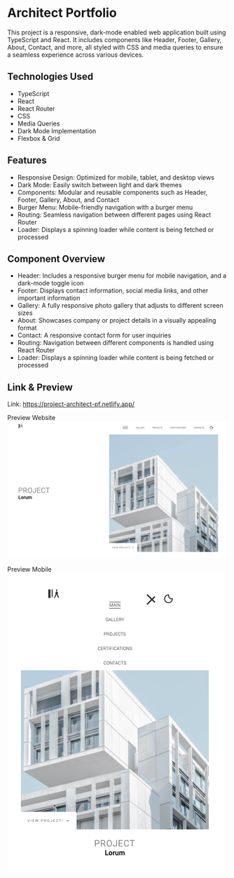 # Architect Portfolio

This project is a responsive, dark-mode enabled web application built using TypeScript and React. It includes components like Header, Footer, Gallery, About, Contact, and more, all styled with CSS and media queries to ensure a seamless experience across various devices.

## Technologies Used
- TypeScript
- React
- React Router
- CSS
- Media Queries
- Dark Mode Implementation
- Flexbox & Grid

## Features ##
- Responsive Design: Optimized for mobile, tablet, and desktop views
- Dark Mode: Easily switch between light and dark themes
- Components: Modular and reusable components such as Header, Footer, Gallery, About, and Contact
- Burger Menu: Mobile-friendly navigation with a burger menu
- Routing: Seamless navigation between different pages using React Router
- Loader: Displays a spinning loader while content is being fetched or processed

## Component Overview ##
- Header: Includes a responsive burger menu for mobile navigation, and a dark-mode toggle icon
- Footer: Displays contact information, social media links, and other important information
- Gallery: A fully responsive photo gallery that adjusts to different screen sizes
- About: Showcases company or project details in a visually appealing format
- Contact: A responsive contact form for user inquiries
- Routing: Navigation between different components is handled using React Router
- Loader: Displays a spinning loader while content is being fetched or processed

## Link & Preview ##
Link: https://project-architect-pf.netlify.app/

Preview Website
![screenshot](/public/img/preview-web.png)

Preview Mobile
![screenshot](/public/img/preview-mobile.png)